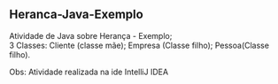 ## Heranca-Java-Exemplo

Atividade de Java sobre Herança - Exemplo;
<br> 3 Classes: Cliente (classe mãe); Empresa (Classe filho); Pessoa(Classe filho).

Obs: Atividade realizada na ide IntelliJ IDEA
